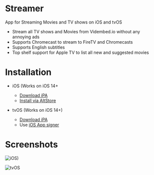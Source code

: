 # Streamer
App for Streaming Movies and TV shows on iOS and tvOS

- Stream all TV shows and Movies from Vidembed.io without any annoying ads
- Supports Chromecast to stream to FireTV and Chromecasts
- Supports English subtitles
- Top shelf support for Apple TV to list all new and suggested movies

# Installation 

- iOS (Works on iOS 14+
  - [Download iPA](https://github.com/StreamerApp/Streamer/releases/latest/download/Streamer-iOS.ipa)
  - [Install via AltStore](https://spx.vercel.app/1/altstore%3A%2F%2Finstall%3Furl%3Dhttps%3A%2F%2Fgithub.com%2FStreamerApp%2FStreamer%2Freleases%2Flatest%2Fdownload%2FStreamer-iOS.ipa)

- tvOS (Works on iOS 14+)
  - [Download iPA](https://github.com/StreamerApp/Streamer/releases/latest/download/Streamer-tvOS.ipa)
  - Use [iOS App signer](https://www.iosappsigner.com/)


# Screenshots
![iOS)](https://user-images.githubusercontent.com/96978272/147875665-51f1182d-7f4a-4811-acd8-f1b8e00d35b0.jpg)

![tvOS](https://user-images.githubusercontent.com/96978272/147875695-2ddf2012-9b23-4b08-b95f-da9c724715c4.jpg)
